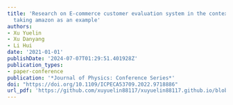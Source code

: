 ```yaml
---
title: 'Research on E-commerce customer evaluation system in the context of big data:
  taking amazon as an example'
authors:
- Xu Yuelin
- Xu Danyang
- Li Hui
date: '2021-01-01'
publishDate: '2024-07-07T01:29:51.401928Z'
publication_types:
- paper-conference
publication: '*Journal of Physics: Conference Series*'
doi: "https://doi.org/10.1109/ICPECA53709.2022.9718886"
url_pdf: 'https://github.com/xuyuelin88117/xuyuelin88117.github.io/blob/main/content/publication/yuelin-2021-research/Research%20on%20E-commerce%20Customer%20Evaluation%20System.pdf'
---
```

